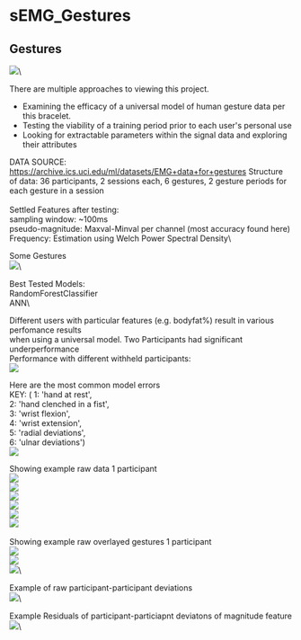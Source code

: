 # sEMG_Gestures

## Gestures
![](imgs/bracelet.png)\

There are multiple approaches to viewing this project.

- Examining the efficacy of a universal model of human gesture data per this bracelet. 
- Testing the viability of a training period prior to each user's personal use
- Looking for extractable parameters within the signal data and exploring their attributes

DATA SOURCE: https://archive.ics.uci.edu/ml/datasets/EMG+data+for+gestures
Structure of data: 36 participants, 2 sessions each, 6 gestures, 2 gesture periods for each gesture in a session\
\
Settled Features after testing:\
sampling window: ~100ms\
pseudo-magnitude: Maxval-Minval per channel (most accuracy found here)\
Frequency: Estimation using Welch Power Spectral Density\

Some Gestures\
![](imgs/partial_gestures.png)\

Best Tested Models:\
RandomForestClassifier\
ANN\

Different users with particular features (e.g. bodyfat%) result in various perfomance results\
when using a universal model. Two Participants had significant underperformance\
Performance with different withheld participants:\
![](imgs/withheldpartperf.png)

Here are the most common model errors\
KEY: ( 1: 'hand at rest',\
 2: 'hand clenched in a fist',\
 3: 'wrist flexion',\
 4: 'wrist extension',\
 5: 'radial deviations',\
 6: 'ulnar deviations')\
![](imgs/commonerrors.png)


Showing example raw data 1 participant\
![](imgs/rd1p.png)\
![](imgs/ud1p.png)\
![](imgs/we1p.png)\
![](imgs/wf1p.png)\
![](imgs/hcif1p.png)\
![](imgs/har1p.png)\
\
Showing example raw overlayed gestures 1 participant\
![](imgs/rdev+udev1p.png)\
![](imgs/har+we1p.png)\
![](imgs/fist+wf1p.png)\

Example of raw participant-participant deviations\
![](imgs/rawhand2p.png)\

Example Residuals of participant-particiapnt deviatons of magnitude feature\
![](imgs/magres2p.png)\
